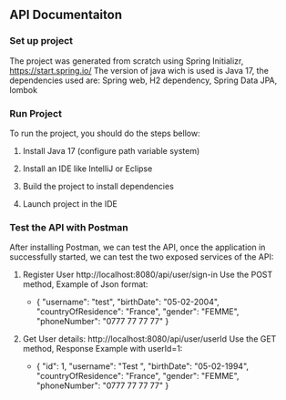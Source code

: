 ## API Documentaiton

### Set up project

The project was generated from scratch using Spring Initializr,
https://start.spring.io/
The version of java wich is used is Java 17, the dependencies used are: Spring web,
H2 dependency, Spring Data JPA, lombok

### Run Project

To run the project, you should do the steps bellow:

1. Install Java 17 (configure path variable system)

2. Install an IDE like IntelliJ or Eclipse

3. Build the project to install dependencies

4. Launch project in the IDE

### Test the API with Postman

After installing Postman, we can test the API, once the application in successfully
started, we can test the two exposed services of the API:

1. Register User http://localhost:8080/api/user/sign-in
   Use the POST method, Example of Json format:
    - {
      "username": "test",
      "birthDate": "05-02-2004",
      "countryOfResidence": "France",
      "gender": "FEMME",
      "phoneNumber": "0777 77 77 77"
      }

2. Get User details: http://localhost:8080/api/user/userId
   Use the GET method, Response Example with userId=1:
    - {
      "id": 1,
      "username": "Test ",
      "birthDate": "05-02-1994",
      "countryOfResidence": "France",
      "gender": "FEMME",
      "phoneNumber": "0777 77 77 77"
      }


